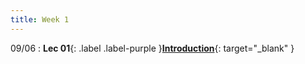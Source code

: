 ```yaml
---
title: Week 1
---
```


09/06
: **Lec 01**{: .label .label-purple }[**Introduction**](/CSCI5551-Fall23-S2/assets/slides/lec01_introduction.pdf){: target="_blank" }
